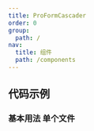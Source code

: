 ```yaml
---
title: ProFormCascader
order: 0
group:
  path: /
nav:
  title: 组件
  path: /components
---
```


## 代码示例

### 基本用法 单个文件

<code src="./demos/basic.tsx" title="基本用法" />
